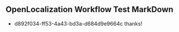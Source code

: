 ## OpenLocalization Workflow Test MarkDown
* d892f034-ff53-4a43-bd3a-d684d9e9664c thanks!

<!--HONumber=Aug16_HO4-->


